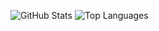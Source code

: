 ![GitHub Stats](https://github-readme-stats.vercel.app/api?username=metinsi&show_icons=true&&line_height=40)
![Top Languages](https://github-readme-stats.vercel.app/api/top-langs/?username=metinsi&show_icons=true)
